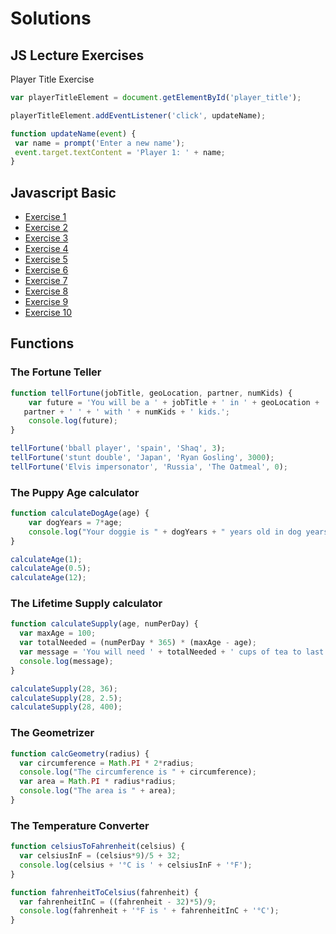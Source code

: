 # Solutions

## JS Lecture Exercises

Player Title Exercise
 ```js
var playerTitleElement = document.getElementById('player_title');

playerTitleElement.addEventListener('click', updateName);

function updateName(event) {
  var name = prompt('Enter a new name');
  event.target.textContent = 'Player 1: ' + name;
}
 ```

## Javascript Basic

- [Exercise 1](http://www.w3resource.com/javascript-exercises/javascript-basic-exercise-1.php)
- [Exercise 2](http://www.w3resource.com/javascript-exercises/javascript-basic-exercise-2.php)
- [Exercise 3](http://www.w3resource.com/javascript-exercises/javascript-basic-exercise-3.php)
- [Exercise 4](http://www.w3resource.com/javascript-exercises/javascript-basic-exercise-4.php)
- [Exercise 5](http://www.w3resource.com/javascript-exercises/javascript-basic-exercise-5.php)
- [Exercise 6](http://www.w3resource.com/javascript-exercises/javascript-basic-exercise-6.php)
- [Exercise 7](http://www.w3resource.com/javascript-exercises/javascript-basic-exercise-7.php)
- [Exercise 8](http://www.w3resource.com/javascript-exercises/javascript-basic-exercise-8.php)
- [Exercise 9](http://www.w3resource.com/javascript-exercises/javascript-basic-exercise-9.php)
- [Exercise 10](http://www.w3resource.com/javascript-exercises/javascript-basic-exercise-10.php)


## Functions

### The Fortune Teller

```js
function tellFortune(jobTitle, geoLocation, partner, numKids) {
    var future = 'You will be a ' + jobTitle + ' in ' + geoLocation + ' and married to ' +
   partner + ' ' + ' with ' + numKids + ' kids.';
    console.log(future);
}

tellFortune('bball player', 'spain', 'Shaq', 3);
tellFortune('stunt double', 'Japan', 'Ryan Gosling', 3000);
tellFortune('Elvis impersonator', 'Russia', 'The Oatmeal', 0);
```

### The Puppy Age calculator
```js
function calculateDogAge(age) {
    var dogYears = 7*age;
    console.log("Your doggie is " + dogYears + " years old in dog years!");
}

calculateAge(1);
calculateAge(0.5);
calculateAge(12);
```

### The Lifetime Supply calculator
```js
function calculateSupply(age, numPerDay) {
  var maxAge = 100;
  var totalNeeded = (numPerDay * 365) * (maxAge - age);
  var message = 'You will need ' + totalNeeded + ' cups of tea to last you until the ripe old age of ' + maxAge;
  console.log(message);
}

calculateSupply(28, 36);
calculateSupply(28, 2.5);
calculateSupply(28, 400);
```

### The Geometrizer
```js
function calcGeometry(radius) {
  var circumference = Math.PI * 2*radius;
  console.log("The circumference is " + circumference);
  var area = Math.PI * radius*radius;
  console.log("The area is " + area);
}
```

### The Temperature Converter
```js
function celsiusToFahrenheit(celsius) {
  var celsiusInF = (celsius*9)/5 + 32;
  console.log(celsius + '°C is ' + celsiusInF + '°F');
}

function fahrenheitToCelsius(fahrenheit) {
  var fahrenheitInC = ((fahrenheit - 32)*5)/9;
  console.log(fahrenheit + '°F is ' + fahrenheitInC + '°C');
}
```
